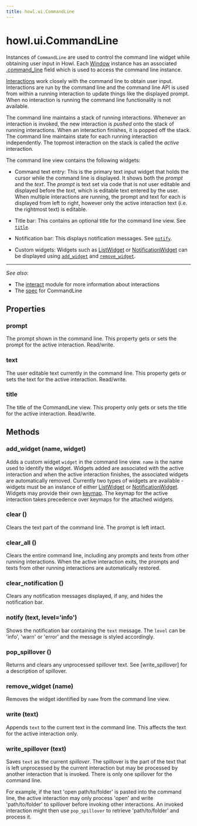 ```yaml
---
title: howl.ui.CommandLine
---
```


# howl.ui.CommandLine

Instances of `CommandLine` are used to control the command line widget while
obtaining user input in Howl. Each [Window] instance has an associated
[.command_line](window.html#command_line) field which is used to access the
command line instance.

[Interactions] work closely with the command line to obtain user input.
Interactions are run by the command line and the command line API is used from
within a running interaction to update things like the displayed prompt. When no
interaction is running the command line functionality is not available.

The command line maintains a stack of running interactions. Whenever an
interaction is invoked, the new interaction is *pushed* onto the stack of
running interactions. When an interaction finishes, it is popped off the stack.
The command line maintains state for each running interaction independently. The
topmost interaction on the stack is called the *active* interaction.

The command line view contains the following widgets:

- Command text entry: This is the primary text input widget that holds the
cursor while the command line is displayed. It shows both the *prompt* and the
*text*. The *prompt* is text set via code that is not user editable and
displayed before the *text*, which is editable text entered by the user. When
multiple interactions are running, the prompt and text for each is displayed
from left to right, however only the active interaction text (i.e. the rightmost
text) is editable.

- Title bar: This contains an optional title for the command line view. See
[`title`](#title).

- Notification bar: This displays notification messages. See
[`notify`](#notify).

- Custom widgets: Widgets such as [ListWidget] or [NotificationWidget] can be
displayed using [`add_widget`](#add_widget) and
[`remove_widget`](#remove_widget).

---

_See also_:

- The [interact](../interact.html) module for more information about
interactions
- The [spec](../../spec/ui/command_line_spec.html) for CommandLine

## Properties

### prompt

The prompt shown in the command line. This property gets or sets the prompt for
the active interaction. Read/write.

### text

The user editable text currently in the command line. This property gets or sets
the text for the active interaction. Read/write.

### title

The title of the CommandLine view. This property only gets or sets the title for
the active interaction. Read/write.

## Methods

### add_widget (name, widget)

Adds a custom widget `widget` in the command line view. `name` is the name used
to identify the widget. Widgets added are associated with the active interaction
and when the active interaction finishes, the associated widgets are
automatically removed. Currently two types of widgets are available - widgets
must be an instance of either [ListWidget] or [NotificationWidget]. Widgets may
provide their own [keymap](../bindings.html). The keymap for the active
interaction takes precedence over keymaps for the attached widgets.

### clear ()

Clears the text part of the command line. The prompt is left intact.

### clear_all ()

Clears the entire command line, including any prompts and texts from other
running interactions. When the active interaction exits, the prompts and texts
from other running interactions are automatically restored.

### clear_notification ()

Clears any notification messages displayed, if any, and hides the notification
bar.

### notify (text, level='info')

Shows the notification bar containing the `text` message. The `level` can be
'info', 'warn' or 'error' and the message is styled accordingly.

### pop_spillover ()

Returns and clears any unprocessed spillover text. See [write_spillover] for a
description of spillover.

### remove_widget (name)

Removes the widget identified by `name` from the command line view.

### write (text)

Appends `text` to the current text in the command line. This affects the text
for the active interaction only.

### write_spillover (text)

Saves `text` as the current *spillover*. The spillover is the part of the text
that is left unprocessed by the current interaction but may be processed by
another interaction that is invoked. There is only one spillover for the command
line.

For example, if the text 'open path/to/folder' is pasted into the command line,
the active interaction may only process 'open' and write 'path/to/folder' to
spillover before invoking other interactions. An invoked interaction might then
use `pop_spillover` to retrieve 'path/to/folder' and process it.

[interactions]: ../interact.html
[ListWidget]: list_widget.html
[NotificationWidget]: notification_widget.html
[Window]: window.html
